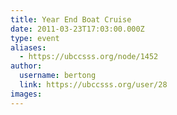 ```yaml
---
title: Year End Boat Cruise 
date: 2011-03-23T17:03:00.000Z
type: event
aliases:
  - https://ubccsss.org/node/1452
author:
  username: bertong
  link: https://ubccsss.org/user/28
images:
---
```


